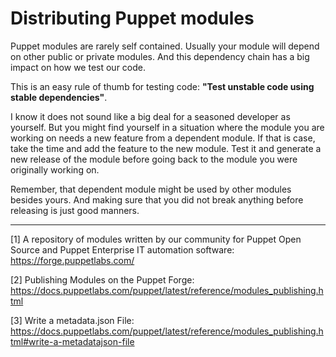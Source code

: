 # Distributing Puppet modules

Puppet modules are rarely self contained. Usually your module will depend on other public or private modules. And this dependency chain has a big impact on how we test our code.

This is an easy rule of thumb for testing code: **"Test unstable code using stable dependencies"**.

I know it does not sound like a big deal for a seasoned developer as yourself. But you might find yourself in a situation where the module you are working on needs a new feature from a dependent module. If that is case, take the time and add the feature to the new module. Test it and generate a new release of the module before going back to the module you were originally working on.

Remember, that dependent module might be used by other modules besides yours. And making sure that you did not break anything before releasing is just good manners.








---

[1] A repository of modules written by our community for Puppet Open Source and Puppet Enterprise IT automation software:  https://forge.puppetlabs.com/

[2] Publishing Modules on the Puppet Forge: https://docs.puppetlabs.com/puppet/latest/reference/modules_publishing.html

[3] Write a metadata.json File: https://docs.puppetlabs.com/puppet/latest/reference/modules_publishing.html#write-a-metadatajson-file
